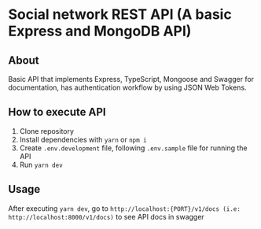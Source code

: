 # Social network REST API (A basic Express and MongoDB API)

## About

Basic API that implements Express, TypeScript, Mongoose and Swagger for documentation, has authentication workflow by using JSON Web Tokens.

## How to execute API

1. Clone repository
2. Install dependencies with `yarn` or `npm i`
3. Create `.env.development` file, following `.env.sample` file for running the API
4. Run `yarn dev`

## Usage

After executing `yarn dev`, go to `http://localhost:{PORT}/v1/docs (i.e: http://localhost:8000/v1/docs)` to see API docs in swagger
